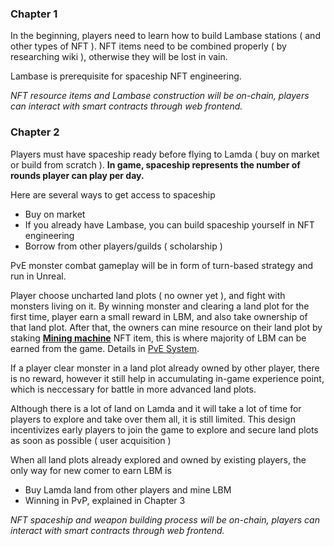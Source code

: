 ### Chapter 1

In the beginning, players need to learn how to build Lambase stations ( and other types of NFT ). NFT items need to be combined properly ( by researching wiki ), otherwise they will be lost in vain.

Lambase is prerequisite for spaceship NFT engineering.

_NFT resource items and Lambase construction will be on-chain, players can interact with smart contracts through web frontend._

### Chapter 2

Players must have spaceship ready before flying to Lamda ( buy on market or build from scratch ). **In game, spaceship represents the number of rounds player can play per day.**

Here are several ways to get access to spaceship

- Buy on market
- If you already have Lambase, you can build spaceship yourself in NFT engineering
- Borrow from other players/guilds ( scholarship )

PvE monster combat gameplay will be in form of turn-based strategy and run in Unreal.

Player choose uncharted land plots ( no owner yet ), and fight with monsters living on it. By winning monster and clearing a land plot for the first time, player earn a small reward in LBM, and also take ownership of that land plot. After that, the owners can mine resource on their land plot by staking **[Mining machine](https://wiki.lamdamoon.xyz/Equipment-5c71927085e244239abd2b0240b11faa)** NFT item, this is where majority of LBM can be earned from the game. Details in [PvE System](https://wiki.lamdamoon.xyz/PvE-System-4d0ab0888fd94d649afdead5b80b78cb).

If a player clear monster in a land plot already owned by other player, there is no reward, however it still help in accumulating in-game experience point, which is neccessary for battle in more advanced land plots.

Although there is a lot of land on Lamda and it will take a lot of time for players to explore and take over them all, it is still limited. This design incentivizes early players to join the game to explore and secure land plots as soon as possible ( user acquisition )

When all land plots already explored and owned by existing players, the only way for new comer to earn LBM is

- Buy Lamda land from other players and mine LBM
- Winning in PvP, explained in Chapter 3

_NFT spaceship and weapon building process will be on-chain, players can interact with smart contracts through web frontend._
